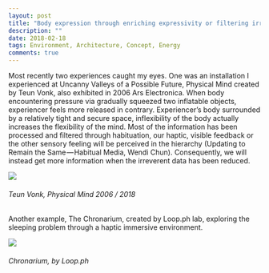 ```yaml
---
layout: post
title: "Body expression through enriching expressivity or filtering irrelevant information"
description: ""
date: 2018-02-18
tags: Environment, Architecture, Concept, Energy
comments: true
---
```


Most recently two experiences caught my eyes. One was an installation I experienced at Uncanny Valleys of a Possible Future, Physical Mind created by Teun Vonk, also exhibited in 2006 Ars Electronica. When body encountering pressure via gradually squeezed two inflatable objects, experiencer feels more released in contrary. Experiencer’s body surrounded by a relatively tight and secure space, inflexibility of the body actually increases the flexibility of the mind. Most of the information has been processed and filtered through habituation, our haptic, visible feedback or the other sensory feeling will be perceived in the hierarchy (Updating to Remain the Same — Habitual Media, Wendi Chun). Consequently, we will instead get more information when the irreverent data has been reduced.

<img src="/friendred_blog/assets/images/Teun-Vonk.jpeg">

###### Teun Vonk, Physical Mind 2006 / 2018

Another example, The Chronarium, created by Loop.ph lab, exploring the sleeping problem through a haptic immersive environment.

<img src="/friendred_blog/assets/images/Chronarium.jpeg">

###### Chronarium, by Loop.ph
